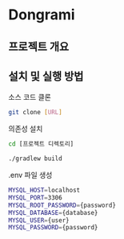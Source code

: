 # Dongrami

## 프로젝트 개요


## 설치 및 실행 방법

소스 코드 클론

```bash
git clone [URL]
```

의존성 설치
```bash
cd [프로젝트 디렉토리]

./gradlew build
```

.env 파일 생성

```bash
MYSQL_HOST=localhost
MYSQL_PORT=3306
MYSQL_ROOT_PASSWORD={password}
MYSQL_DATABASE={database}
MYSQL_USER={user}
MYSQL_PASSWORD={password}
```

